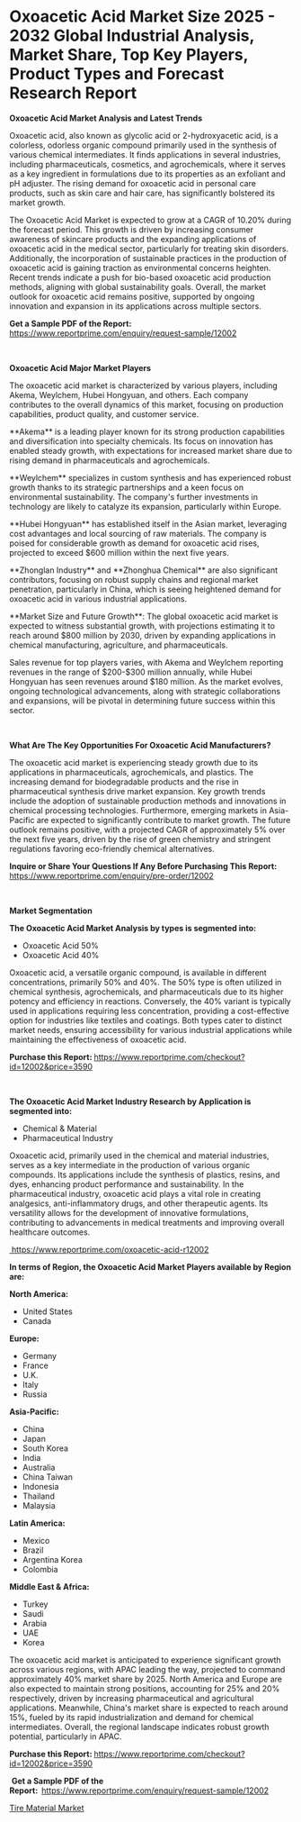 <p><h1>Oxoacetic Acid Market Size 2025 - 2032 Global Industrial Analysis, Market Share, Top Key Players, Product Types and Forecast Research Report</h1></p><p><strong>Oxoacetic Acid Market Analysis and Latest Trends</strong></p>
<p><p>Oxoacetic acid, also known as glycolic acid or 2-hydroxyacetic acid, is a colorless, odorless organic compound primarily used in the synthesis of various chemical intermediates. It finds applications in several industries, including pharmaceuticals, cosmetics, and agrochemicals, where it serves as a key ingredient in formulations due to its properties as an exfoliant and pH adjuster. The rising demand for oxoacetic acid in personal care products, such as skin care and hair care, has significantly bolstered its market growth.</p><p>The Oxoacetic Acid Market is expected to grow at a CAGR of 10.20% during the forecast period. This growth is driven by increasing consumer awareness of skincare products and the expanding applications of oxoacetic acid in the medical sector, particularly for treating skin disorders. Additionally, the incorporation of sustainable practices in the production of oxoacetic acid is gaining traction as environmental concerns heighten. Recent trends indicate a push for bio-based oxoacetic acid production methods, aligning with global sustainability goals. Overall, the market outlook for oxoacetic acid remains positive, supported by ongoing innovation and expansion in its applications across multiple sectors.</p></p>
<p><strong>Get a Sample PDF of the Report:&nbsp;</strong> <a href="https://www.reportprime.com/enquiry/request-sample/12002?utm_campaign=3187&utm_medium=2&utm_source=Github&utm_content=ia&utm_term=17032025&utm_id=oxoacetic-acid">https://www.reportprime.com/enquiry/request-sample/12002</a></p>
<p>&nbsp;</p>
<p><strong>Oxoacetic Acid Major Market Players</strong></p>
<p><p>The oxoacetic acid market is characterized by various players, including Akema, Weylchem, Hubei Hongyuan, and others. Each company contributes to the overall dynamics of this market, focusing on production capabilities, product quality, and customer service.</p><p>**Akema** is a leading player known for its strong production capabilities and diversification into specialty chemicals. Its focus on innovation has enabled steady growth, with expectations for increased market share due to rising demand in pharmaceuticals and agrochemicals.</p><p>**Weylchem** specializes in custom synthesis and has experienced robust growth thanks to its strategic partnerships and a keen focus on environmental sustainability. The company's further investments in technology are likely to catalyze its expansion, particularly within Europe.</p><p>**Hubei Hongyuan** has established itself in the Asian market, leveraging cost advantages and local sourcing of raw materials. The company is poised for considerable growth as demand for oxoacetic acid rises, projected to exceed $600 million within the next five years. </p><p>**Zhonglan Industry** and **Zhonghua Chemical** are also significant contributors, focusing on robust supply chains and regional market penetration, particularly in China, which is seeing heightened demand for oxoacetic acid in various industrial applications.</p><p>**Market Size and Future Growth**: The global oxoacetic acid market is expected to witness substantial growth, with projections estimating it to reach around $800 million by 2030, driven by expanding applications in chemical manufacturing, agriculture, and pharmaceuticals.</p><p>Sales revenue for top players varies, with Akema and Weylchem reporting revenues in the range of $200-$300 million annually, while Hubei Hongyuan has seen revenues around $180 million. As the market evolves, ongoing technological advancements, along with strategic collaborations and expansions, will be pivotal in determining future success within this sector.</p></p>
<p>&nbsp;</p>
<p><strong>What Are The Key Opportunities For Oxoacetic Acid Manufacturers?</strong></p>
<p><p>The oxoacetic acid market is experiencing steady growth due to its applications in pharmaceuticals, agrochemicals, and plastics. The increasing demand for biodegradable products and the rise in pharmaceutical synthesis drive market expansion. Key growth trends include the adoption of sustainable production methods and innovations in chemical processing technologies. Furthermore, emerging markets in Asia-Pacific are expected to significantly contribute to market growth. The future outlook remains positive, with a projected CAGR of approximately 5% over the next five years, driven by the rise of green chemistry and stringent regulations favoring eco-friendly chemical alternatives.</p></p>
<p><strong>Inquire or Share Your Questions If Any Before Purchasing This Report:</strong> <a href="https://www.reportprime.com/enquiry/pre-order/12002?utm_campaign=3187&utm_medium=2&utm_source=Github&utm_content=ia&utm_term=17032025&utm_id=oxoacetic-acid">https://www.reportprime.com/enquiry/pre-order/12002</a></p>
<p>&nbsp;</p>
<p><strong>Market Segmentation</strong></p>
<p><strong>The Oxoacetic Acid Market Analysis by types is segmented into:</strong></p>
<p><ul><li>Oxoacetic Acid 50%</li><li>Oxoacetic Acid 40%</li></ul></p>
<p><p>Oxoacetic acid, a versatile organic compound, is available in different concentrations, primarily 50% and 40%. The 50% type is often utilized in chemical synthesis, agrochemicals, and pharmaceuticals due to its higher potency and efficiency in reactions. Conversely, the 40% variant is typically used in applications requiring less concentration, providing a cost-effective option for industries like textiles and coatings. Both types cater to distinct market needs, ensuring accessibility for various industrial applications while maintaining the effectiveness of oxoacetic acid.</p></p>
<p><strong>Purchase this Report:&nbsp;</strong><a href="https://www.reportprime.com/checkout?id=12002&price=3590&utm_campaign=3187&utm_medium=2&utm_source=Github&utm_content=ia&utm_term=17032025&utm_id=oxoacetic-acid">https://www.reportprime.com/checkout?id=12002&price=3590</a></p>
<p>&nbsp;</p>
<p><strong>The Oxoacetic Acid Market Industry Research by Application is segmented into:</strong></p>
<p><ul><li>Chemical & Material</li><li>Pharmaceutical Industry</li></ul></p>
<p><p>Oxoacetic acid, primarily used in the chemical and material industries, serves as a key intermediate in the production of various organic compounds. Its applications include the synthesis of plastics, resins, and dyes, enhancing product performance and sustainability. In the pharmaceutical industry, oxoacetic acid plays a vital role in creating analgesics, anti-inflammatory drugs, and other therapeutic agents. Its versatility allows for the development of innovative formulations, contributing to advancements in medical treatments and improving overall healthcare outcomes.</p></p>
<p><a href="https://www.reportprime.com/oxoacetic-acid-r12002?utm_campaign=3187&utm_medium=2&utm_source=Github&utm_content=ia&utm_term=17032025&utm_id=oxoacetic-acid">&nbsp;https://www.reportprime.com/oxoacetic-acid-r12002</a></p>
<p><strong>In terms of Region, the Oxoacetic Acid Market Players available by Region are:</strong></p>
<p>
    <p> <strong> North America: </strong>
        <ul>
            <li>United States</li>
            <li>Canada</li>
        </ul>
        </p> 
    <p> <strong> Europe: </strong>
        <ul>
            <li>Germany</li>
            <li>France</li>
            <li>U.K.</li>
            <li>Italy</li>
            <li>Russia</li>
        </ul>
        </p> 
    <p> <strong> Asia-Pacific: </strong>
        <ul>
            <li>China</li>
            <li>Japan</li>
            <li>South Korea</li>
            <li>India</li>
            <li>Australia</li>
            <li>China Taiwan</li>
            <li>Indonesia</li>
            <li>Thailand</li>
            <li>Malaysia</li>
        </ul>
        </p> 
    <p> <strong> Latin America: </strong>
        <ul>
            <li>Mexico</li>
            <li>Brazil</li>
            <li>Argentina Korea</li>
            <li>Colombia</li>
        </ul>
        </p> 
    <p> <strong> Middle East & Africa: </strong>
        <ul>
            <li>Turkey</li>
            <li>Saudi</li>
            <li>Arabia</li>
            <li>UAE</li>
            <li>Korea</li>
        </ul>
    </p>
    </p>
<p><p>The oxoacetic acid market is anticipated to experience significant growth across various regions, with APAC leading the way, projected to command approximately 40% market share by 2025. North America and Europe are also expected to maintain strong positions, accounting for 25% and 20% respectively, driven by increasing pharmaceutical and agricultural applications. Meanwhile, China's market share is expected to reach around 15%, fueled by its rapid industrialization and demand for chemical intermediates. Overall, the regional landscape indicates robust growth potential, particularly in APAC.</p></p>
<p><strong>Purchase this Report: </strong><a href="https://www.reportprime.com/checkout?id=12002&price=3590&utm_campaign=3187&utm_medium=2&utm_source=Github&utm_content=ia&utm_term=17032025&utm_id=oxoacetic-acid">https://www.reportprime.com/checkout?id=12002&price=3590</a></p>
<p>&nbsp;<strong>Get a Sample PDF of the Report:&nbsp;&nbsp;</strong><a href="https://www.reportprime.com/enquiry/request-sample/12002?utm_campaign=3187&utm_medium=2&utm_source=Github&utm_content=ia&utm_term=17032025&utm_id=oxoacetic-acid">https://www.reportprime.com/enquiry/request-sample/12002</a></p>
<p><strong></strong></p>
<p><p><a href="https://github.com/popupioo/Market-Research-Report-List-1/blob/main/tire-material-market.md?utm_campaign=3187&utm_medium=2&utm_source=Github&utm_content=ia&utm_term=17032025&utm_id=oxoacetic-acid">Tire Material Market</a></p></p>
